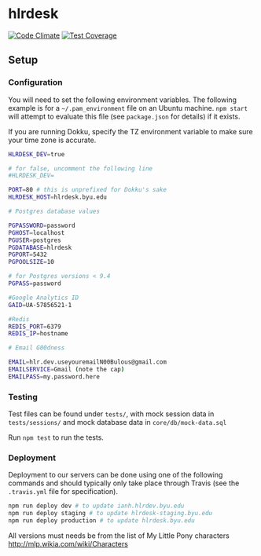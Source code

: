 hlrdesk
=======
[![Code Climate](https://codeclimate.com/github/BYU-ODH/hlrdesk/badges/gpa.svg)](https://codeclimate.com/github/BYU-ODH/hlrdesk)
[![Test Coverage](https://codeclimate.com/github/BYU-ODH/hlrdesk/badges/coverage.svg)](https://codeclimate.com/github/BYU-ODH/hlrdesk)

## Setup

### Configuration

You will need to set the following environment variables. The following
example is for a `~/.pam_environment` file on an Ubuntu machine. `npm start`
will attempt to evaluate this file (see `package.json` for details) if it
exists.

If you are running Dokku, specify the TZ environment variable to make
sure your time zone is accurate.

```bash
HLRDESK_DEV=true

# for false, uncomment the following line
#HLRDESK_DEV=

PORT=80 # this is unprefixed for Dokku's sake
HLRDESK_HOST=hlrdesk.byu.edu

# Postgres database values

PGPASSWORD=password
PGHOST=localhost
PGUSER=postgres
PGDATABASE=hlrdesk
PGPORT=5432
PGPOOLSIZE=10

# for Postgres versions < 9.4
PGPASS=password

#Google Analytics ID
GAID=UA-57856521-1

#Redis
REDIS_PORT=6379
REDIS_IP=hostname

# Email G00dness

EMAIL=hlr.dev.useyouremailN00Bulous@gmail.com
EMAILSERVICE=Gmail (note the cap)
EMAILPASS=my.password.here
```

### Testing

Test files can be found under `tests/`, with mock session data in
`tests/sessions/` and mock database data in `core/db/mock-data.sql`

Run `npm test` to run the tests.

### Deployment

Deployment to our servers can be done using one of the following commands and
should typically only take place through Travis (see the `.travis.yml` file for
specification).

```bash
npm run deploy dev # to update ianh.hlrdev.byu.edu
npm run deploy staging # to update hlrdesk-staging.byu.edu
npm run deploy production # to update hlrdesk.byu.edu
```

All versions must needs be from the list of My Little Pony characters
http://mlp.wikia.com/wiki/Characters

